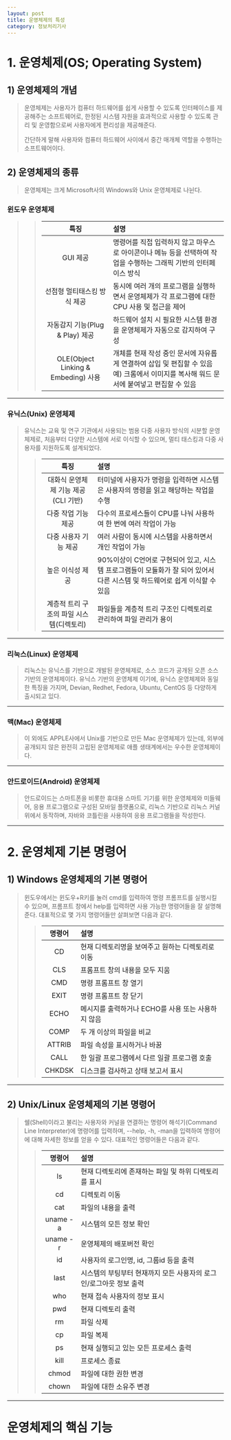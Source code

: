 ```yaml
---
layout: post
title: 운영체제의 특성
category: 정보처리기사
---
```


# 1. 운영체제(OS; Operating System)
## 1) 운영체제의 개념
> 운영체제는 사용자가 컴퓨터 하드웨어를 쉽게 사용할 수 있도록 인터페이스를 제공해주는 소프트웨어로, 한정된 시스템 자원을 효과적으로 사용할 수 있도록 관리 및 운영함으로써 사용자에게 편리성을 제공해준다. 
> 
> 간단하게 말해 사용자와 컴퓨터 하드웨어 사이에서 중간 매개체 역할을 수행하는 소프트웨어이다. 

## 2) 운영체제의 종류
> 운영체제는 크게 Microsoft사의 Windows와 Unix 운영체제로 나뉜다.
>
### 윈도우 운영체제
>>
>> | 특징 | 설명 |
>> |:---:|:---|
>> |GUI 제공|명령어를 직접 입력하지 않고 마우스로 아이콘이나 메뉴 등을 선택하여 작업을 수행하는 그래픽 기반의 인터페이스 방식| 
>> |선점형 멀티태스킹 방식 제공|동시에 여러 개의 프로그램을 실행하면서 운영체제가 각 프로그램에 대한 CPU 사용 및 접근을 제어| 
>> |자동감지 기능(Plug & Play) 제공|하드웨어 설치 시 필요한 시스템 환경을 운영체제가 자동으로 감지하여 구성| 
>> |OLE(Object Linking & Embeding) 사용|개체를 현재 작성 중인 문서에 자유롭게 연결하여 삽입 및 편집할 수 있음<br>예) 크롬에서 이미지를 복사해 워드 문서에 붙여넣고 편집할 수 있음|
--- 
### 유닉스(Unix) 운영체제
> 유닉스는 교육 및 연구 기관에서 사용되는 범용 다중 사용자 방식의 시분할 운영체제로, 처음부터 다양한 시스템에 서로 이식할 수 있으며, 멀티 태스킹과 다중 사용자를 지원하도록 설계되었다.
> 
>> | 특징 | 설명 |
>> |:---:|:---|
>> |대화식 운영체제 기능 제공(CLI 기반)|터미널에 사용자가 명령을 입력하면 시스템은 사용자의 명령을 읽고 해당하는 작업을 수행| 
>> |다중 작업 기능 제공|다수의 프로세스들이 CPU를 나눠 사용하여 한 번에 여러 작업이 가능| 
>> |다중 사용자 기능 제공|여러 사람이 동시에 시스템을 사용하면서 개인 작업이 가능| 
>> |높은 이식성 제공|90%이상이 C언어로 구현되어 있고, 시스템 프로그램들이 모듈화가 잘 되어 있어서 다른 시스템 및 하드웨어로 쉽게 이식할 수 있음|
>> |계층적 트리 구조의 파일 시스템(디렉토리)|파일들을 계층적 트리 구조인 디렉토리로 관리하여 파일 관리가 용이|
--- 
### 리눅스(Linux) 운영체제
> 리눅스는 유닉스를 기반으로 개발된 운영체제로, 소스 코드가 공개된 오픈 소스 기반의 운영체제이다.
> 유닉스 기반의 운영체제 이기에, 유닉스 운영체제와 동일한 특징을 가지며, Devian, Redhet, Fedora, Ubuntu, CentOS 등 다양하게 출시되고 있다.
--- 
### 맥(Mac) 운영체제
> 이 외에도 APPLE사에서 Unix를 기반으로 만든 Mac 운영체제가 있는데, 외부에 공개되지 않은 완전히 고립된 운영체제로 애플 생태계에서는 우수한 운영체제이다.
---
### 안드로이드(Android) 운영체제
> 안드로이드는 스마트폰을 비롯한 휴대용 스마트 기기를 위한 운영체제와 미들웨어, 응용 프로그램으로 구성된 모바일 플랫폼으로, 리눅스 기반으로 리눅스 커널 위에서 동작하며, 자바와 코틀린을 사용하여 응용 프로그램들을 작성한다.
--- 
# 2. 운영체제 기본 명령어
## 1) Windows 운영체제의 기본 명령어
> 윈도우에서는 윈도우+R키를 눌러 cmd를 입력하여 명령 프롬프트를 실행시킬 수 있으며, 프롬프트 창에서 help를 입력하면 사용 가능한 명령어들을 잘 설명해준다. 대표적으로 몇 가지 명령어들만 살펴보면 다음과 같다.
>> |명령어|설명|
>> |:---:|:---|
>> |CD|현재 디렉토리명을 보여주고 원하는 디렉토리로 이동|
>> |CLS|프롬프트 창의 내용을 모두 지움|
>> |CMD|명령 프롬프트 창 열기|
>> |EXIT|명령 프롬프트 창 닫기|
>> |ECHO|메시지를 출력하거나 ECHO를 사용 또는 사용하지 않음|
>> |COMP|두 개 이상의 파일을 비교|
>> |ATTRIB|파일 속성을 표시하거나 바꿈|
>> |CALL|한 일괄 프로그램에서 다르 일괄 프로그램 호출|
>> |CHKDSK|디스크를 검사하고 상태 보고서 표시|
---
## 2) Unix/Linux 운영체제의 기본 명령어
> 쉘(Shell)이라고 불리는 사용자와 커널을 연결하는 명령어 해석기(Command Line Interpreter)에 명령어를 입력하며, --help, -h, -man을 입력하여 명령어에 대해 자세한 정보를 얻을 수 있다. 대표적인 명령어들은 다음과 같다.
>> |명령어|설명| 
>> |:---:|:---| 
>> |ls|현재 디렉토리에 존재하는 파일 및 하위 디렉토리를 표시| 
>> |cd|디렉토리 이동| 
>> |cat|파일의 내용을 출력| 
>> |uname -a|시스템의 모든 정보 확인| 
>> |uname -r|운영체제의 배포버전 확인| 
>> |id|사용자의 로그인명, id, 그룹id 등을 출력| 
>> |last|시스템의 부팅부터 현재까지 모든 사용자의 로그인/로그아웃 정보 출력| 
>> |who|현재 접속 사용자의 정보 표시|
>> |pwd|현재 디렉토리 출력|
>> |rm|파일 삭제|
>> |cp|파일 복제|
>> |ps|현재 실행되고 있는 모든 프로세스 출력|
>> |kill|프로세스 종료|
>> |chmod|파일에 대한 권한 변경|
>> |chown|파일에 대한 소유주 변경|
---
# 운영체제의 핵심 기능